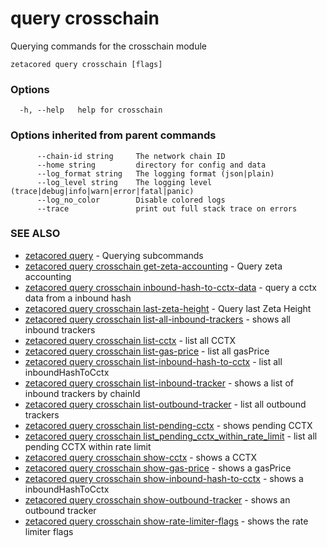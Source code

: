 # query crosschain

Querying commands for the crosschain module

```
zetacored query crosschain [flags]
```

### Options

```
  -h, --help   help for crosschain
```

### Options inherited from parent commands

```
      --chain-id string     The network chain ID
      --home string         directory for config and data 
      --log_format string   The logging format (json|plain) 
      --log_level string    The logging level (trace|debug|info|warn|error|fatal|panic) 
      --log_no_color        Disable colored logs
      --trace               print out full stack trace on errors
```

### SEE ALSO

* [zetacored query](zetacored_query.md)	 - Querying subcommands
* [zetacored query crosschain get-zeta-accounting](zetacored_query_crosschain_get-zeta-accounting.md)	 - Query zeta accounting
* [zetacored query crosschain inbound-hash-to-cctx-data](zetacored_query_crosschain_inbound-hash-to-cctx-data.md)	 - query a cctx data from a inbound hash
* [zetacored query crosschain last-zeta-height](zetacored_query_crosschain_last-zeta-height.md)	 - Query last Zeta Height
* [zetacored query crosschain list-all-inbound-trackers](zetacored_query_crosschain_list-all-inbound-trackers.md)	 - shows all inbound trackers
* [zetacored query crosschain list-cctx](zetacored_query_crosschain_list-cctx.md)	 - list all CCTX
* [zetacored query crosschain list-gas-price](zetacored_query_crosschain_list-gas-price.md)	 - list all gasPrice
* [zetacored query crosschain list-inbound-hash-to-cctx](zetacored_query_crosschain_list-inbound-hash-to-cctx.md)	 - list all inboundHashToCctx
* [zetacored query crosschain list-inbound-tracker](zetacored_query_crosschain_list-inbound-tracker.md)	 - shows a list of inbound trackers by chainId
* [zetacored query crosschain list-outbound-tracker](zetacored_query_crosschain_list-outbound-tracker.md)	 - list all outbound trackers
* [zetacored query crosschain list-pending-cctx](zetacored_query_crosschain_list-pending-cctx.md)	 - shows pending CCTX
* [zetacored query crosschain list_pending_cctx_within_rate_limit](zetacored_query_crosschain_list_pending_cctx_within_rate_limit.md)	 - list all pending CCTX within rate limit
* [zetacored query crosschain show-cctx](zetacored_query_crosschain_show-cctx.md)	 - shows a CCTX
* [zetacored query crosschain show-gas-price](zetacored_query_crosschain_show-gas-price.md)	 - shows a gasPrice
* [zetacored query crosschain show-inbound-hash-to-cctx](zetacored_query_crosschain_show-inbound-hash-to-cctx.md)	 - shows a inboundHashToCctx
* [zetacored query crosschain show-outbound-tracker](zetacored_query_crosschain_show-outbound-tracker.md)	 - shows an outbound tracker
* [zetacored query crosschain show-rate-limiter-flags](zetacored_query_crosschain_show-rate-limiter-flags.md)	 - shows the rate limiter flags

